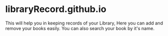 # libraryRecord.github.io
This will help you in keeping records of your Library, Here you can add and remove your books easily. You can also search your book by it's name.
